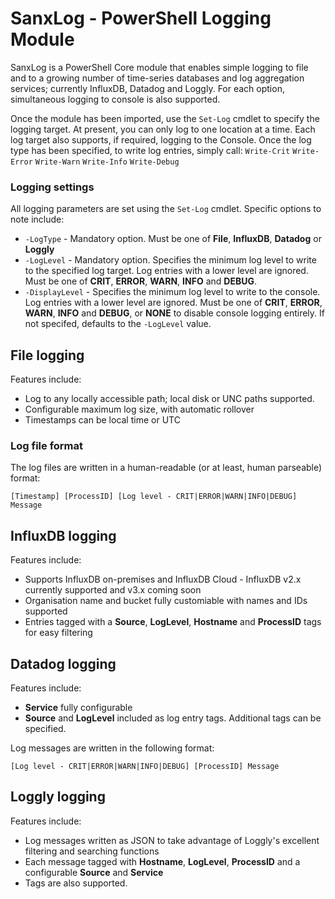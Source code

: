 # SanxLog - PowerShell Logging Module
SanxLog is a PowerShell Core module that enables simple logging to file and to a growing number of time-series databases and log aggregation services; currently InfluxDB, Datadog and Loggly. For each option, simultaneous logging to console is also supported.

Once the module has been imported, use the `Set-Log` cmdlet to specify the logging target. At present, you can only log to one location at a time. Each log target also supports, if required, logging to the Console. Once the log type has been specified, to write log entries, simply call:
`Write-Crit`
`Write-Error`
`Write-Warn`
`Write-Info`
`Write-Debug`

### Logging settings
All logging parameters are set using the `Set-Log` cmdlet. Specific options to note include:
* `-LogType` - Mandatory option. Must be one of **File**, **InfluxDB**, **Datadog** or **Loggly**
* `-LogLevel` - Mandatory option. Specifies the minimum log level to write to the specified log target. Log entries with a lower level are ignored. Must be one of **CRIT**, **ERROR**, **WARN**, **INFO** and **DEBUG**.
* `-DisplayLevel` - Specifies the minimum log level to write to the console. Log entries with a lower level are ignored. Must be one of **CRIT**, **ERROR**, **WARN**, **INFO** and **DEBUG**, or **NONE** to disable console logging entirely. If not specifed, defaults to the `-LogLevel` value.

## File logging
Features include:
* Log to any locally accessible path; local disk or UNC paths supported.
* Configurable maximum log size, with automatic rollover
* Timestamps can be local time or UTC

### Log file format
The log files are written in a human-readable (or at least, human parseable) format:

`[Timestamp] [ProcessID] [Log level - CRIT|ERROR|WARN|INFO|DEBUG] Message`

## InfluxDB logging
Features include:
* Supports InfluxDB on-premises and InfluxDB Cloud - InfluxDB v2.x currently supported and v3.x coming soon
* Organisation name and bucket fully customiable with names and IDs supported
* Entries tagged with a **Source**, **LogLevel**, **Hostname** and **ProcessID** tags for easy filtering

## Datadog logging
Features include:
* **Service** fully configurable
* **Source** and **LogLevel** included as log entry tags. Additional tags can be specified.

Log messages are written in the following format:

`[Log level - CRIT|ERROR|WARN|INFO|DEBUG] [ProcessID] Message`

## Loggly logging
Features include:
* Log messages written as JSON to take advantage of Loggly's excellent filtering and searching functions
* Each message tagged with **Hostname**, **LogLevel**, **ProcessID** and a configurable **Source** and **Service**
* Tags are also supported.


